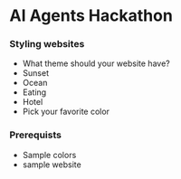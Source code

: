# AI Agents Hackathon

### Styling websites 

- What theme should your website have?
-   Sunset
-   Ocean
-   Eating
-   Hotel
- Pick your favorite color

### Prerequists 
- Sample colors
- sample website
